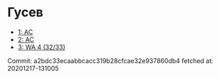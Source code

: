 # Гусев
- [1: AC](1.md)
- [2: AC](2.md)
- [3: WA 4 (32/33)](3.md)

Commit: a2bdc33ecaabbcacc319b28cfcae32e937860db4
 fetched at: 20201217-131005
